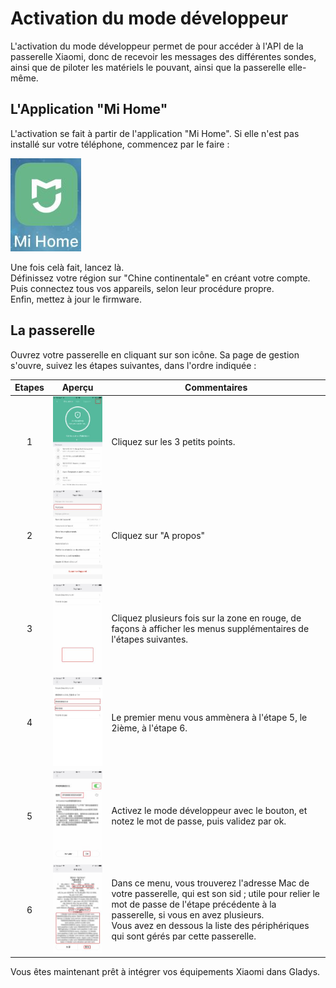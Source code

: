 # Activation du mode développeur

L'activation du mode développeur permet de pour accéder à l'API de la passerelle Xiaomi, donc de recevoir les messages des différentes sondes, ainsi que de piloter les matériels le pouvant, ainsi que la passerelle elle-même.

## L'Application "Mi Home"

L'activation se fait à partir de l'application "Mi Home". Si elle n'est pas installé sur votre téléphone, commencez par le faire :

![app](../img/app/App_0.jpg)

Une fois celà fait, lancez là.  
Définissez votre région sur "Chine continentale" en créant votre compte.
Puis connectez tous vos appareils, selon leur procédure propre.  
Enfin, mettez à jour le firmware.

## La passerelle

Ouvrez votre passerelle en cliquant sur son icône. Sa page de gestion s'ouvre, suivez les étapes suivantes, dans l'ordre indiquée :

| Etapes |Aperçu|Commentaires|
|:------:|:----------------------------:|------------------------------------------------------|
|1|   ![app](../img/app/App_1.jpg)   |Cliquez sur les 3 petits points.
|2|   ![app](../img/app/App_2.jpg)   |Cliquez sur "A propos"
|3|   ![app](../img/app/App_3.jpg)   |Cliquez plusieurs fois sur la zone en rouge, de façons à afficher les menus supplémentaires de l'étapes suivantes.
|4|   ![app](../img/app/App_4.jpg)   |Le premier menu vous ammènera à l'étape 5, le 2ième, à l'étape 6.
|5|   ![app](../img/app/App_5.jpg)   |Activez le mode développeur avec le bouton, et notez le mot de passe, puis validez par ok.
|6|   ![app](../img/app/App_6.jpg)   |Dans ce menu, vous trouverez l'adresse Mac de votre passerelle, qui est son sid ; utile pour relier le mot de passe de l'étape précédente à la passerelle, si vous en avez plusieurs.</br>Vous avez en dessous la liste des périphériques qui sont gérés par cette passerelle.

Vous êtes maintenant prêt à intégrer vos équipements Xiaomi dans Gladys.
